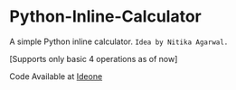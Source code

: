 Python-Inline-Calculator
========================

A simple Python inline calculator. 
`Idea by Nitika Agarwal.`

[Supports only basic 4 operations as of now]

Code Available at <a href="http://ideone.com/lOkxei" target="_blank">Ideone</a>

